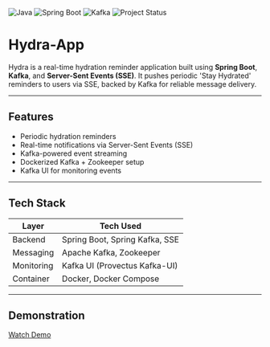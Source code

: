 ![Java](https://img.shields.io/badge/Java-17-blue)
![Spring Boot](https://img.shields.io/badge/SpringBoot-3.2-green)
![Kafka](https://img.shields.io/badge/Kafka-3.6-orange)
![Project Status](https://img.shields.io/badge/status-active-brightgreen)

# Hydra-App

Hydra is a real-time hydration reminder application built using **Spring Boot**, **Kafka**, and **Server-Sent Events (SSE)**. It pushes periodic 'Stay Hydrated' reminders to users via SSE, backed by Kafka for reliable message delivery.

---

## Features

-  Periodic hydration reminders
-  Real-time notifications via Server-Sent Events (SSE)
-  Kafka-powered event streaming
-  Dockerized Kafka + Zookeeper setup
-  Kafka UI for monitoring events

---

## Tech Stack

| Layer        | Tech Used                                  |
|--------------|--------------------------------------------|
| Backend      | Spring Boot, Spring Kafka, SSE             |
| Messaging    | Apache Kafka, Zookeeper                    |
| Monitoring   | Kafka UI (Provectus Kafka-UI)              |
| Container    | Docker, Docker Compose                     |

---

## Demonstration

[Watch Demo](media/demo.mp4)

